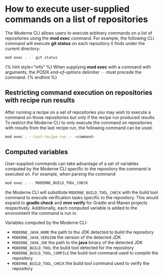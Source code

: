 # How to execute user-supplied commands on a list of repositories

The Moderne CLI allows users to execute arbitrary commands on a list of repositories using the **mod exec** command. For example, the following CLI command will execute **git status** on each repository it finds under the current directory:
```bash
mod exec . -- git status
```

{% hint style="info" %}
When supplying **mod exec** with a command with arguments, the POSIX _end-of-options_ delimiter `--` must precede the command.
{% endhint %}

## Restricting command execution on repositories with recipe run results

After running a recipe on a set of repositories you may wish to execute a command on those repositories but only if the recipe run produced results. To restrict the Moderne CLI to only execute the command on repositories with results from the last recipe run, the following command can be used:
```bash
mod exec . --last-recipe-run -- <command>
``` 

## Computed variables

User-supplied commands can take advantage of a set of variables computed by the Moderne CLI specific to the repository the command is executed on. For example, when parsing the command

```bash
mod exec . -- MODERNE_BUILD_TOOL_CHECK
```

the Moderne CLI will substitute `MODERNE_BUILD_TOOL_CHECK` with the
build tool command to execute verification tasks specific to the repository. This
would expand to **gradle check** and **mvn verify** for Gradle and Maven projects
respectively. Additionally, each computed variable is added to the environment
the command is run in.

Variables computed by the Moderne CLI:
- `MODERNE_JAVA_HOME` the path to the JDK detected to build the repository
- `MODERNE_JAVA_VERSION` the version of the detected JDK
- `MODERNE_JAVA_JDK` the path to the **java** binary of the detected JDK
- `MODERNE_BUILD_TOOL` the build tool detected for the repository
- `MODERNE_BUILD_TOOL_COMPILE` the build tool command used to compile the repository
- `MODERNE_BUILD_TOOL_CHECK` the build tool command used to verify the repository
